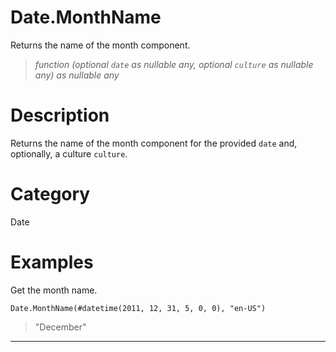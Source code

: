 # Date.MonthName
Returns the name of the month component.
> _function (optional <code>date</code> as nullable any, optional <code>culture</code> as nullable any) as nullable any_

# Description 
Returns the name of the month component for the provided <code>date</code> and, optionally, a culture <code>culture</code>.
# Category 
Date
# Examples 
Get the month name.
```
Date.MonthName(#datetime(2011, 12, 31, 5, 0, 0), "en-US")
```
> "December"

***
